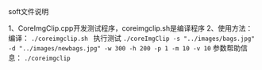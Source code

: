 soft文件说明

1、CoreImgClip.cpp开发测试程序，coreimgclip.sh是编译程序
2、使用方法：
    编译：
    ```./coreimgclip.sh
    ```
    执行测试
    ```
        ./coreImgClip -s "../images/bags.jpg" -d "../images/newbags.jpg" -w 300 -h 200 -p 1 -m 10 -v 10
    ```
    参数帮助信息：
    ```
        ./coreimgclip
    ```

